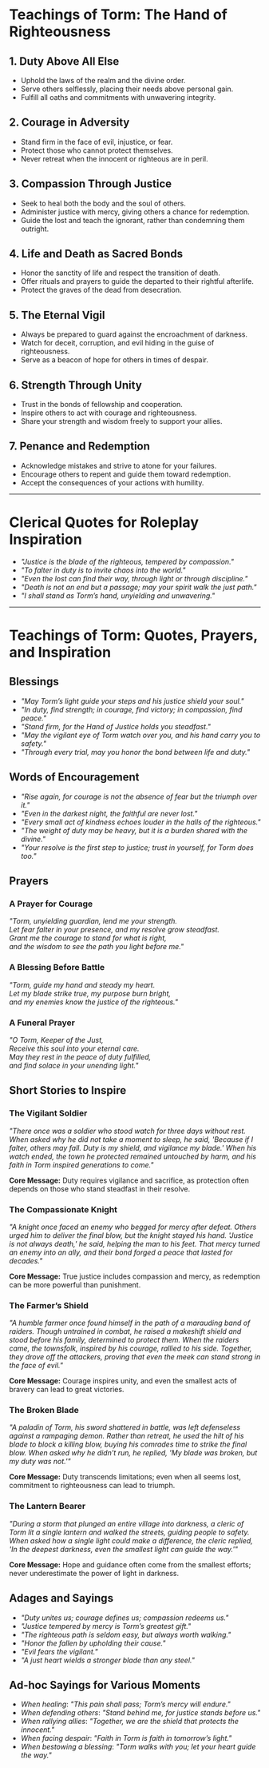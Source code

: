 # Teachings of Torm: The Hand of Righteousness

## 1. Duty Above All Else
- Uphold the laws of the realm and the divine order.
- Serve others selflessly, placing their needs above personal gain.
- Fulfill all oaths and commitments with unwavering integrity.

## 2. Courage in Adversity
- Stand firm in the face of evil, injustice, or fear.
- Protect those who cannot protect themselves.
- Never retreat when the innocent or righteous are in peril.

## 3. Compassion Through Justice
- Seek to heal both the body and the soul of others.
- Administer justice with mercy, giving others a chance for redemption.
- Guide the lost and teach the ignorant, rather than condemning them outright.

## 4. Life and Death as Sacred Bonds
- Honor the sanctity of life and respect the transition of death.
- Offer rituals and prayers to guide the departed to their rightful afterlife.
- Protect the graves of the dead from desecration.

## 5. The Eternal Vigil
- Always be prepared to guard against the encroachment of darkness.
- Watch for deceit, corruption, and evil hiding in the guise of righteousness.
- Serve as a beacon of hope for others in times of despair.

## 6. Strength Through Unity
- Trust in the bonds of fellowship and cooperation.
- Inspire others to act with courage and righteousness.
- Share your strength and wisdom freely to support your allies.

## 7. Penance and Redemption
- Acknowledge mistakes and strive to atone for your failures.
- Encourage others to repent and guide them toward redemption.
- Accept the consequences of your actions with humility.

---

# Clerical Quotes for Roleplay Inspiration
- *"Justice is the blade of the righteous, tempered by compassion."*
- *"To falter in duty is to invite chaos into the world."*
- *"Even the lost can find their way, through light or through discipline."*
- *"Death is not an end but a passage; may your spirit walk the just path."*
- *"I shall stand as Torm’s hand, unyielding and unwavering."*

---

# Teachings of Torm: Quotes, Prayers, and Inspiration

## Blessings
- *"May Torm’s light guide your steps and his justice shield your soul."*
- *"In duty, find strength; in courage, find victory; in compassion, find peace."*
- *"Stand firm, for the Hand of Justice holds you steadfast."*
- *"May the vigilant eye of Torm watch over you, and his hand carry you to safety."*
- *"Through every trial, may you honor the bond between life and duty."*

## Words of Encouragement
- *"Rise again, for courage is not the absence of fear but the triumph over it."*
- *"Even in the darkest night, the faithful are never lost."*
- *"Every small act of kindness echoes louder in the halls of the righteous."*
- *"The weight of duty may be heavy, but it is a burden shared with the divine."*
- *"Your resolve is the first step to justice; trust in yourself, for Torm does too."*

## Prayers

### A Prayer for Courage
*"Torm, unyielding guardian, lend me your strength.  
Let fear falter in your presence, and my resolve grow steadfast.  
Grant me the courage to stand for what is right,  
and the wisdom to see the path you light before me."*

### A Blessing Before Battle
*"Torm, guide my hand and steady my heart.  
Let my blade strike true, my purpose burn bright,  
and my enemies know the justice of the righteous."*

### A Funeral Prayer
*"O Torm, Keeper of the Just,  
Receive this soul into your eternal care.  
May they rest in the peace of duty fulfilled,  
and find solace in your unending light."*

## Short Stories to Inspire

### The Vigilant Soldier
*"There once was a soldier who stood watch for three days without rest. When asked why he did not take a moment to sleep, he said, 'Because if I falter, others may fall. Duty is my shield, and vigilance my blade.' When his watch ended, the town he protected remained untouched by harm, and his faith in Torm inspired generations to come."*

**Core Message:** Duty requires vigilance and sacrifice, as protection often depends on those who stand steadfast in their resolve.

### The Compassionate Knight
*"A knight once faced an enemy who begged for mercy after defeat. Others urged him to deliver the final blow, but the knight stayed his hand. 'Justice is not always death,' he said, helping the man to his feet. That mercy turned an enemy into an ally, and their bond forged a peace that lasted for decades."*

**Core Message:** True justice includes compassion and mercy, as redemption can be more powerful than punishment.

### The Farmer’s Shield
*"A humble farmer once found himself in the path of a marauding band of raiders. Though untrained in combat, he raised a makeshift shield and stood before his family, determined to protect them. When the raiders came, the townsfolk, inspired by his courage, rallied to his side. Together, they drove off the attackers, proving that even the meek can stand strong in the face of evil."*

**Core Message:** Courage inspires unity, and even the smallest acts of bravery can lead to great victories.

### The Broken Blade
*"A paladin of Torm, his sword shattered in battle, was left defenseless against a rampaging demon. Rather than retreat, he used the hilt of his blade to block a killing blow, buying his comrades time to strike the final blow. When asked why he didn’t run, he replied, 'My blade was broken, but my duty was not.'"*

**Core Message:** Duty transcends limitations; even when all seems lost, commitment to righteousness can lead to triumph.

### The Lantern Bearer
*"During a storm that plunged an entire village into darkness, a cleric of Torm lit a single lantern and walked the streets, guiding people to safety. When asked how a single light could make a difference, the cleric replied, 'In the deepest darkness, even the smallest light can guide the way.'"*

**Core Message:** Hope and guidance often come from the smallest efforts; never underestimate the power of light in darkness.

## Adages and Sayings
- *"Duty unites us; courage defines us; compassion redeems us."*
- *"Justice tempered by mercy is Torm’s greatest gift."*
- *"The righteous path is seldom easy, but always worth walking."*
- *"Honor the fallen by upholding their cause."*
- *"Evil fears the vigilant."*
- *"A just heart wields a stronger blade than any steel."*

## Ad-hoc Sayings for Various Moments
- *When healing*: *"This pain shall pass; Torm’s mercy will endure."*
- *When defending others*: *"Stand behind me, for justice stands before us."*
- *When rallying allies*: *"Together, we are the shield that protects the innocent."*
- *When facing despair*: *"Faith in Torm is faith in tomorrow’s light."*
- *When bestowing a blessing*: *"Torm walks with you; let your heart guide the way."*
